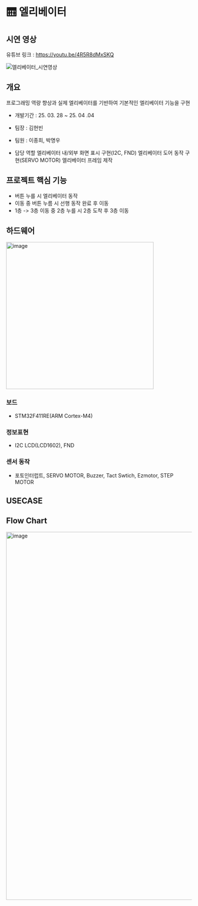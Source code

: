 # 🛗 엘리베이터 


## 시연 영상
유튜브 링크 : https://youtu.be/4R5R8dMxSKQ

![엘리베이터_시연영상](https://github.com/user-attachments/assets/f2a3ff2b-1f1f-4a21-9832-4be02319d5a0)



## 개요 
프로그래밍 역량 향상과 실제 엘리베이터를 기반하여 기본적인 엘리베이터 기능을 구현


- 개발기간 : 25. 03. 28 ~ 25. 04 .04
- 팀장 : 김현빈
- 팀원 : 이종희, 박명우

- 담당 역할
엘리베이터 내/외부 화면 표시 구현(I2C, FND)
엘리베이터 도어 동작 구현(SERVO MOTOR)
엘리베이터 프레임 제작

## 프로젝트 핵심 기능
- 버튼 누를 시 엘리베이터 동작
- 이동 중 버튼 누름 시 선행 동작 완료 후 이동
- 1층 -> 3층 이동 중 2층 누를 시 2층 도착 후 3층 이동


## 하드웨어
<img width="400" alt="image" src="https://github.com/user-attachments/assets/5f2b8ceb-2e90-4a8b-b76d-4aae6eb97080" />


### 보드
- STM32F411RE(ARM Cortex-M4)

### 정보표현
- I2C LCD(LCD1602), FND


### 센서 동작
- 포토인터럽트, SERVO MOTOR, Buzzer, Tact Swtich, Ezmotor, STEP MOTOR

## USECASE


## Flow Chart
<img width="1000" alt="image" src="https://github.com/user-attachments/assets/1138dcbc-625f-4175-b15f-e85f26876146" />
